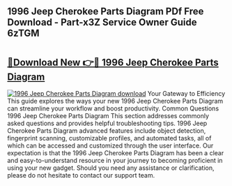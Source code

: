 ## 1996 Jeep Cherokee Parts Diagram PDf Free Download - Part-x3Z Service Owner Guide 6zTGM

# <h2><a href="http://dfi8bz.blite.top/?on=1996+Jeep+Cherokee+Parts+Diagram">🔗Download New 👉🔴 1996 Jeep Cherokee Parts Diagram</a></h2>

[![1996 Jeep Cherokee Parts Diagram download](https://i.imgur.com/lujVjoI.png)](http://dfi8bz.blite.top/?on=1996+Jeep+Cherokee+Parts+Diagram)
Your Gateway to Efficiency This guide explores the ways your new 1996 Jeep Cherokee Parts Diagram can streamline your workflow and boost productivity. Common Questions 1996 Jeep Cherokee Parts Diagram This section addresses commonly asked questions and provides helpful troubleshooting tips. 1996 Jeep Cherokee Parts Diagram advanced features include object detection, fingerprint scanning, customizable profiles, and automated tasks, all of which can be accessed and customized through the user interface. Our expectation is that the 1996 Jeep Cherokee Parts Diagram has been a clear and easy-to-understand resource in your journey to becoming proficient in using your new gadget. Should you need any assistance or clarification, please do not hesitate to contact our support team.
